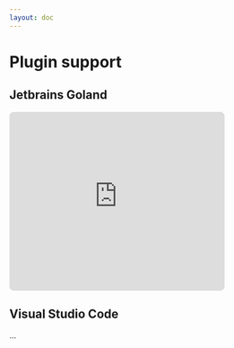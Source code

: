 ```yaml
---
layout: doc
---
```

# Plugin support

## Jetbrains Goland
<iframe width="384px" height="319px" style="border-radius:8px;border-style:none" src="https://plugins.jetbrains.com/embeddable/card/23281"></iframe>

## Visual Studio Code
...